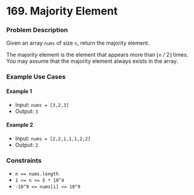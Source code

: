 ﻿# 169. Majority Element


### Problem Description
Given an array `nums` of size `n`, return the majority element.

The majority element is the element that appears more than ⌊`n` / 2⌋ times. You may assume that the majority element always exists in the array.

### Example Use Cases

#### Example 1
* Input: `nums = [3,2,3]`
* Output: `3`

#### Example 2
* Input: `nums = [2,2,1,1,1,2,2]`
* Output: `2`

### Constraints
* `n == nums.length`
* `1 <= n <= 5 * 10^4`
* `-10^9 <= nums[i] <= 10^9`